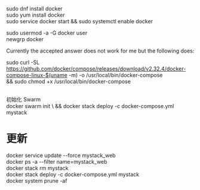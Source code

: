 sudo dnf install docker  
sudo yum install docker   
sudo service docker start  && sudo systemctl  enable docker  

sudo usermod -a -G docker user   
newgrp docker  

Currently the accepted answer does not work for me but the following does:  

sudo curl -SL https://github.com/docker/compose/releases/download/v2.32.4/docker-compose-linux-$(uname -m) -o /usr/local/bin/docker-compose \
&& sudo chmod +x /usr/local/bin/docker-compose  

##  
初始化 Swarm  
docker swarm init \ &&
docker stack deploy -c docker-compose.yml mystack  
# 更新
docker service update --force mystack_web  
docker ps -a --filter name=mystack_web  
docker stack rm mystack  
docker stack deploy -c docker-compose.yml mystack   
docker system prune -af
